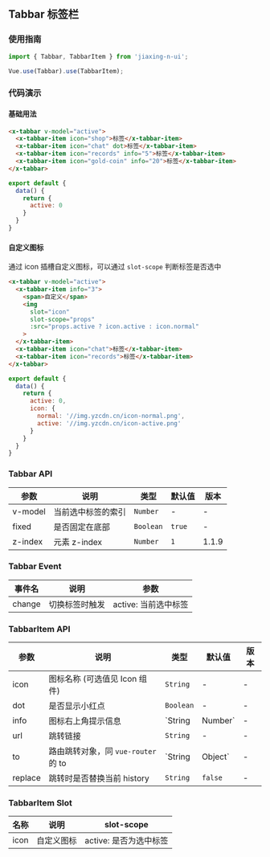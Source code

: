 ## Tabbar 标签栏

### 使用指南
``` javascript
import { Tabbar, TabbarItem } from 'jiaxing-n-ui';

Vue.use(Tabbar).use(TabbarItem);
```

### 代码演示

#### 基础用法


```html
<x-tabbar v-model="active">
  <x-tabbar-item icon="shop">标签</x-tabbar-item>
  <x-tabbar-item icon="chat" dot>标签</x-tabbar-item>
  <x-tabbar-item icon="records" info="5">标签</x-tabbar-item>
  <x-tabbar-item icon="gold-coin" info="20">标签</x-tabbar-item>
</x-tabbar>
```

```javascript
export default {
  data() {
    return {
      active: 0
    }
  }
}
```


#### 自定义图标
通过 icon 插槽自定义图标，可以通过 `slot-scope` 判断标签是否选中

```html
<x-tabbar v-model="active">
  <x-tabbar-item info="3">
    <span>自定义</span>
    <img
      slot="icon"
      slot-scope="props"
      :src="props.active ? icon.active : icon.normal"
    >
  </x-tabbar-item>
  <x-tabbar-item icon="chat">标签</x-tabbar-item>
  <x-tabbar-item icon="records">标签</x-tabbar-item>
</x-tabbar>
```

```javascript
export default {
  data() {
    return {
      active: 0,
      icon: {
        normal: '//img.yzcdn.cn/icon-normal.png',
        active: '//img.yzcdn.cn/icon-active.png'
      }
    }
  }
}
```


### Tabbar API

| 参数 | 说明 | 类型 | 默认值 | 版本 |
|------|------|------|------|------|
| v-model | 当前选中标签的索引 | `Number` | - | - |
| fixed | 是否固定在底部 | `Boolean` | `true` | - |
| z-index | 元素 z-index | `Number` | `1` | 1.1.9 |

### Tabbar Event

| 事件名 | 说明 | 参数 |
|------|------|------|
| change | 切换标签时触发 | active: 当前选中标签 |

### TabbarItem API

| 参数 | 说明 | 类型 | 默认值 | 版本 |
|------|------|------|------|------|
| icon | 图标名称 (可选值见 Icon 组件) | `String` | - | - |
| dot | 是否显示小红点 | `Boolean` | - | - |
| info | 图标右上角提示信息 | `String | Number` | - | - |
| url | 跳转链接 | `String` | - | - |
| to | 路由跳转对象，同 `vue-router` 的 to | `String | Object` | - | - |
| replace | 跳转时是否替换当前 history | `String` | `false` | - |

### TabbarItem Slot

| 名称 | 说明 | slot-scope |
|------|------|------|
| icon | 自定义图标 | active: 是否为选中标签 |
